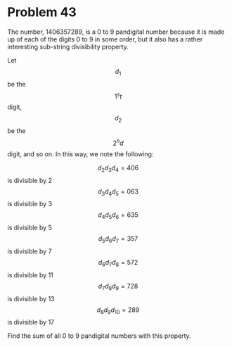# Problem 43

The number, 1406357289, is a 0 to 9 pandigital number because it is made up of each of the digits 0 to 9 in some order, but it also has a rather interesting sub-string divisibility property.

Let $$d_1$$ be the $$1^st$$ digit, $$d_2$$ be the $$2^nd$$ digit, and so on. In this way, we note the following:

$$d_2d_3d_4=406$$ is divisible by 2  
$$d_3d_4d_5=063$$ is divisible by 3  
$$d_4d_5d_6=635$$ is divisible by 5  
$$d_5d_6d_7=357$$ is divisible by 7  
$$d_6d_7d_8=572$$ is divisible by 11  
$$d_7d_8d_9=728$$ is divisible by 13  
$$d_8d_9d_{10}=289$$ is divisible by 17  

Find the sum of all 0 to 9 pandigital numbers with this property.

